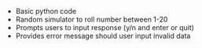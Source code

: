 - Basic python code
- Random simulator to roll number between 1-20
- Prompts users to input response (y/n and enter or quit)
- Provides error message should user input invalid data
